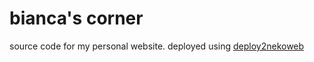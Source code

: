 # bianca's corner
source code for my personal website.
deployed using [deploy2nekoweb](https://deploy.nekoweb.org/)
